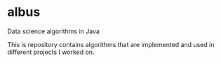 # albus
Data science algorithms in Java

This is repository contains algorithms that are implemented and used in different projects I worked on.
